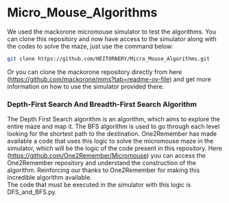 # Micro_Mouse_Algorithms
We used the mackorone micromouse simulator to test the algorithms. You can clone this repository and now have access to the simulator along with the codes to solve the maze, just use the command below:
```bash
git clone https://github.com/HEITORNERY/Micro_Mouse_Algorithms.git
```
Or you can clone the mackorone repository directly from here (https://github.com/mackorone/mms?tab=readme-ov-file) and get more information on how to use the simulator provided there.
### Depth-First Search And Breadth-First Search Algorithm
The Depth First Search algorithm is an algorithm, which aims to explore the entire maze and map it. The BFS algorithm is used to go through each level looking for the shortest path to the destination. 
One2Remember has made available a code that uses this logic to solve the micromouse maze in the simulator, which will be the logic of the code present in this repository. Here (https://github.com/One2Remember/Micromouse) you can access the One2Remember repository and understand the construction of the algorithm. Reinforcing our thanks to One2Remember for making this incredible algorithm available.    
The code that must be executed in the simulator with this logic is DFS_and_BFS.py.
